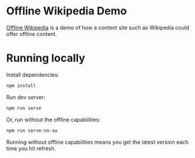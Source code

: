 # Offline Wikipedia Demo

[Offline Wikipedia](https://jakearchibald.github.io/offline-wikipedia/) is a demo of how a content site such as Wikipedia could offer offline content.

# Running locally

Install dependencies:

```sh
npm install
```

Run dev server:

```sh
npm run serve
```

Or, run without the offline capabilities:

```sh
npm run serve-no-sw
```

Running without offline capabilities means you get the latest version each time you hit refresh.